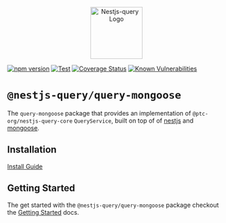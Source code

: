 <p align="center">
  <a href="https://tripss.github.io/nestjs-query" target="blank"><img src="https://tripss.github.io/nestjs-query/img/logo.svg" width="120" alt="Nestjs-query Logo" /></a>
</p>

[![npm version](https://img.shields.io/npm/v/@nestjs-query/query-mongoose.svg)](https://www.npmjs.org/package/@nestjs-query/query-mongoose)
[![Test](https://github.com/tripss/nestjs-query/workflows/Test/badge.svg?branch=master)](https://github.com/tripss/nestjs-query/actions?query=workflow%3ATest+and+branch%3Amaster+)
[![Coverage Status](https://coveralls.io/repos/github/tripss/nestjs-query/badge.svg?branch=master)](https://coveralls.io/github/tripss/nestjs-query?branch=master)
[![Known Vulnerabilities](https://snyk.io/test/github/tripss/nestjs-query/badge.svg?targetFile=packages/query-mongoose/package.json)](https://snyk.io/test/github/tripss/nestjs-query?targetFile=packages/query-mongoose/package.json)

# `@nestjs-query/query-mongoose`

The `query-mongoose` package that provides an implementation of `@ptc-org/nestjs-query-core` `QueryService`, built on top of of [nestjs](https://nestjs.com/) and [mongoose](https://mongoosejs.com/). 

## Installation

[Install Guide](https://tripss.github.io/nestjs-query/docs/introduction/install)

## Getting Started

The get started with the `@nestjs-query/query-mongoose` package checkout the [Getting Started](https://tripss.github.io/nestjs-query/docs/persistence/mongoose/getting-started) docs.


